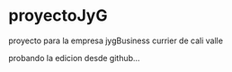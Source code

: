 # proyectoJyG
proyecto para la empresa jygBusiness currier de cali valle

probando la edicion desde github...

